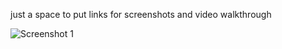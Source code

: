 just a space to put links for screenshots and video walkthrough

![Screenshot 1](https://github.com/michilcutt/Platform_Computing/assets/145288129/1bfbe94e-2b19-4c83-8138-32875be69a02)
